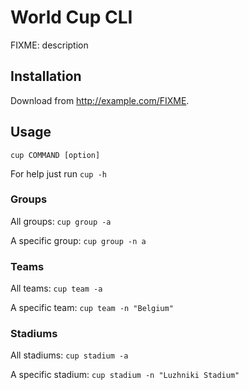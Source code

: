 # World Cup CLI

FIXME: description

## Installation

Download from http://example.com/FIXME.

## Usage

`cup COMMAND [option]`

For help just run `cup -h`

### Groups

All groups: `cup group -a`

A specific group: `cup group -n a`

### Teams

All teams: `cup team -a`

A specific team: `cup team -n "Belgium"`

### Stadiums

All stadiums: `cup stadium -a`

A specific stadium: `cup stadium -n "Luzhniki Stadium"`
